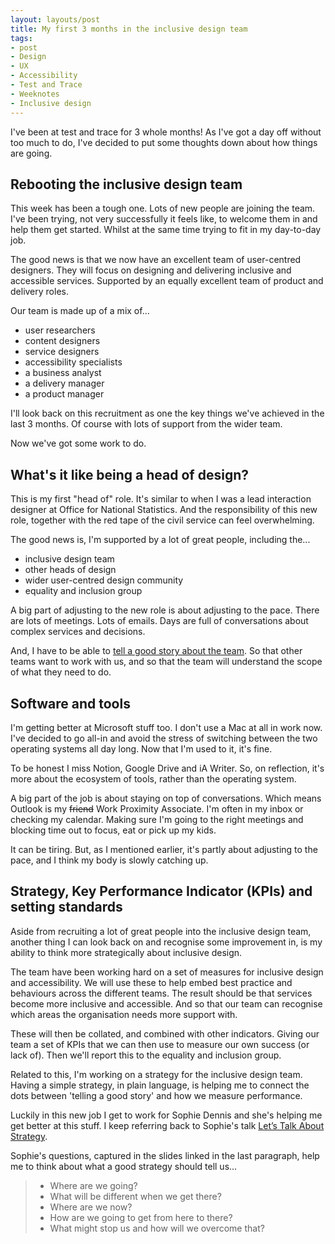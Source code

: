 ```yaml
---
layout: layouts/post
title: My first 3 months in the inclusive design team
tags:
- post
- Design
- UX
- Accessibility
- Test and Trace
- Weeknotes
- Inclusive design
---
```


I've been at test and trace for 3 whole months! As I've got a day off without too much to do, I've decided to put some thoughts down about how things are going.

## Rebooting the inclusive design team

This week has been a tough one. Lots of new people are joining the team. I've been trying, not very successfully it feels like, to welcome them in and help them get started. Whilst at the same time trying to fit in my day-to-day job.

The good news is that we now have an excellent team of user-centred designers. They will focus on designing and delivering inclusive and accessible services. Supported by an equally excellent team of product and delivery roles.

Our team is made up of a mix of...

- user researchers
- content designers
- service designers
- accessibility specialists
- a business analyst
- a delivery manager
- a product manager

I'll look back on this recruitment as one the key things we've achieved in the last 3 months. Of course with lots of support from the wider team.

Now we've got some work to do.

## What's it like being a head of design?

This is my first "head of" role. It's similar to when I was a lead interaction designer at Office for National Statistics. And the responsibility of this new role, together with the red tape of the civil service can feel overwhelming.

The good news is, I'm supported by a lot of great people, including the...

- inclusive design team
- other heads of design
- wider user-centred design community
- equality and inclusion group

A big part of adjusting to the new role is about adjusting to the pace. There are lots of meetings. Lots of emails. Days are full of conversations about complex services and decisions.

And, I have to be able to [tell a good story about the team](/blog/how-to-lead-user-centred-design/). So that other teams want to work with us, and so that the team will understand the scope of what they need to do.

## Software and tools

I'm getting better at Microsoft stuff too. I don't use a Mac at all in work now. I've decided to go all-in and avoid the stress of switching between the two operating systems all day long. Now that I'm used to it, it's fine.

To be honest I miss Notion, Google Drive and iA Writer. So, on reflection, it's more about the ecosystem of tools, rather than the operating system.

A big part of the job is about staying on top of conversations. Which means Outlook is my ~~friend~~ Work Proximity Associate. I'm often in my inbox or checking my calendar. Making sure I'm going to the right meetings and blocking time out to focus, eat or pick up my kids.

It can be tiring. But, as I mentioned earlier, it's partly about adjusting to the pace, and I think my body is slowly catching up.

## Strategy, Key Performance Indicator (KPIs) and setting standards

Aside from recruiting a lot of great people into the inclusive design team, another thing I can look back on and recognise some improvement in, is my ability to think more strategically about inclusive design.

The team have been working hard on a set of measures for inclusive design and accessibility. We will use these to help embed best practice and behaviours across the different teams. The result should be that services become more inclusive and accessible. And so that our team can recognise which areas the organisation needs more support with.

These will then be collated, and combined with other indicators. Giving our team a set of KPIs that we can then use to measure our own success (or lack of). Then we'll report this to the equality and inclusion group.

Related to this, I'm working on a strategy for the inclusive design team. Having a simple strategy, in plain language, is helping me to connect the dots between 'telling a good story' and how we measure performance.

Luckily in this new job I get to work for Sophie Dennis and she's helping me get better at this stuff. I keep referring back to Sophie's talk [Let’s Talk About Strategy](http://2017.uxbristol.org.uk/2017/07/14/lets-talk-about-strategy-what-it-is-why-it-matters-and-how-to-do-it-well/). 

Sophie's questions, captured in the slides linked in the last paragraph, help me to think about what a good strategy should tell us...

> - Where are we going?
> - What will be different when we get there?
> - Where are we now?
> - How are we going to get from here to there?
> - What might stop us and how will we overcome that?